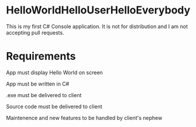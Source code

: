 # HelloWorldHelloUserHelloEverybody

This is my first C# Console application. It is not for distribution and I am not accepting pull requests.

# Requirements

App must display Hello World on screen

App must be written in C#

.exe must be delivered to client

Source code must be delivered to client

Maintenence and new features to be handled by client's nephew
